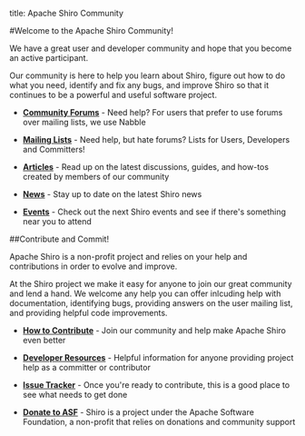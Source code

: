 title: Apache Shiro Community

#Welcome to the Apache Shiro Community!

We have a great user and developer community and hope that you become an active participant.

Our community is here to help you learn about Shiro, figure out how to do what you need, identify and fix any bugs, and improve Shiro so that it continues to be a powerful and useful software project.

*   **[Community Forums](forums.html)** - Need help? For users that prefer to use forums over mailing lists, we use Nabble

*   **[Mailing Lists](mailing-lists.html)** - Need help, but hate forums? Lists for Users, Developers and Committers!

*   **[Articles](articles.html)** - Read up on the latest discussions, guides, and how-tos created by members of our community

*   **[News](news.html)** - Stay up to date on the latest Shiro news

*   **[Events](events.html)** - Check out the next Shiro events and see if there's something near you to attend

##Contribute and Commit!

Apache Shiro is a non-profit project and relies on your help and contributions in order to evolve and improve.

At the Shiro project we make it easy for anyone to join our great community and lend a hand. We welcome any help you can offer inlcuding help with documentation, identifying bugs, providing answers on the user mailing list, and providing helpful code improvements.

*   **[How to Contribute](how-to-contribute.html)** - Join our community and help make Apache Shiro even better

*   **[Developer Resources](developer-resources.html)** - Helpful information for anyone providing project help as a committer or contributor

*   **[Issue Tracker](https://issues.apache.org/jira/issues/?jql=project%20%3D%20SHIRO%20AND%20status%20%3D%20Open%20ORDER%20BY%20priority%20DESC)** - Once you're ready to contribute, this is a good place to see what needs to get done

*   **[Donate to ASF](http://www.apache.org/foundation/sponsorship.html)** - Shiro is a project under the Apache Software Foundation, a non-profit that relies on donations and community support
<input type="hidden" id="ghEditPage" value="community.md"></input>
